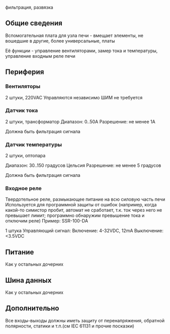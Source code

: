 
фильтрация, развязка

## Общие сведения
Вспомогательная плата для узла печи - вмещает элементы, не вошедшие в другие, более универсальные, платы

Её функции - управление вентиляторами, замер тока и температуры, управление входным реле печи

## Периферия
### Вентиляторы
2 штуки, 220VAC
Управляются независимо
ШИМ не требуется

### Датчик тока
2 штуки, трансформатор
Диапазон: 0..50А
Разрешение: не менее 1А

Должна быть фильтрация сигнала

### Датчик температуры
2 штуки, оптопара

Диапазон: 30..150 градусов Цельсия
Разрешение: не менее 5 градусов

Должна быть фильтрация сигнала

### Входное реле
Твердотельное реле, размыкающее питание на всю силовую часть печи
Используется для программной защиты от ошибок (например, когда какой-то
симистор пробит, автомат не сработает, т.к. ток через него не превышает лимит;
программно обнаружим превышение тока и отключим реле)
Пример: SSR-100-DA

1 штука
Управляющий сигнал:
    Включение: 4-32VDC, 12mA
    Выключение: <3.5VDC

## Питание
Как у остальных дочерних

## Шина данных
Как у остальных дочерних

## Дополнительно
Все входы-выходы должны иметь защиту от перенапряжения, обратной полярности, статики и т.п.(см IEC 61131 и прочие посказки)
